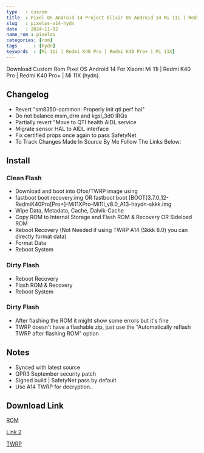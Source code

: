 ```yaml
---
type   : cusrom
title  : Pixel OS Android 14 Project Elixir OS Android 14 Mi 11i | Redmi K40 Pro | Redmi K40 Pro+ | Mi 11X
slug   : pixelos-a14-hydn
date   : 2024-11-02
name_rom : pixelos
categories: [rom]
tags      : [hydn]
keywords  : [Mi 11i | Redmi K40 Pro | Redmi K40 Pro+ | Mi 11X]
---
```


Download Custom Rom Pixel OS Android 14 For Xiaomi Mi 11i | Redmi K40 Pro | Redmi K40 Pro+ | Mi 11X (hydn).

## Changelog
- Revert "sm8350-common: Properly init qti perf hal"
- Do not balance msm_drm and kgsl_3d0 IRQs
- Partially revert "Move to QTI health AIDL service
- Migrate sensor HAL to AIDL interface
- Fix certified props once again to pass SafetyNet
- To Track Changes Made In Source By Me Follow The Links Below:

## Install
### Clean Flash
- Download and boot into Ofox/TWRP image using
- fastboot boot recovery.img OR fastboot boot [BOOT]3.7.0_12-RedmiK40Pro[Pro+]-Mi11XPro-Mi11i_v8.0_A13-haydn-skkk.img
- Wipe Data, Metadata, Cache, Dalvik-Cache
- Copy ROM to Internal Storage and Flash ROM & Recovery OR Sideload ROM
- Reboot Recovery (Not Needed if using TWRP A14 (Skkk 8.0) you can directly format data)
- Format Data
- Reboot System
### Dirty Flash
- Reboot Recovery
- Flash ROM & Recovery
- Reboot System

### Dirty Flash
- After flashing the ROM it might show some errors but it's fine
- TWRP doesn't have a flashable zip, just use the "Automatically reflash TWRP after flashing ROM" option

## Notes
- Synced with latest source
- QPR3 September security patch
- Signed build | SafetyNet pass by default 
- Use A14 TWRP for decryption..


## Download Link
[ROM](https://sourceforge.net/projects/the-haydn-project/files/PixelOS_haydn-14.0-20240908-2015.zip/download)

[Link 2](https://gofile.io/d/IU6beo9)


[TWRP](https://t.me/Mi11XProOfficial/336929)
